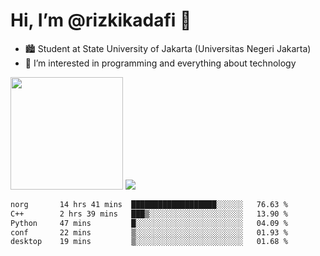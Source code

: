 # Hi, I’m @rizkikadafi 👋
- 🏙 Student at State University of Jakarta (Universitas Negeri Jakarta)
- 👀 I’m interested in programming and everything about technology
<img height="180em" src="https://github-readme-stats.vercel.app/api?username=rizkikadafi&show_icons=true&hide_border=true&&count_private=true&include_all_commits=true" />
<img src="https://github-readme-stats.vercel.app/api/top-langs/?username=rizkikadafi&show_icons=true&hide_border=true&&count_private=true&include_all_commits=true" />

<!--START_SECTION:waka-->

```txt
norg       14 hrs 41 mins  ███████████████████░░░░░░   76.63 %
C++        2 hrs 39 mins   ███▒░░░░░░░░░░░░░░░░░░░░░   13.90 %
Python     47 mins         █░░░░░░░░░░░░░░░░░░░░░░░░   04.09 %
conf       22 mins         ▒░░░░░░░░░░░░░░░░░░░░░░░░   01.93 %
desktop    19 mins         ▒░░░░░░░░░░░░░░░░░░░░░░░░   01.68 %
```

<!--END_SECTION:waka-->

<!---
rizkikadafi/rizkikadafi is a ✨ special ✨ repository because its `README.md` (this file) appears on your GitHub profile.
You can click the Preview link to take a look at your changes.
--->

